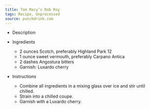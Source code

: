 ```yaml
---
title: Tom Macy’s Rob Roy
tags: Recipe, Unprocessed
source: punchdrink.com
---
```

- Description

- Ingredients
  - 2 ounces Scotch, preferably Highland Park 12
  - 1 ounce sweet vermouth, preferably Carpano Antica
  - 2 dashes Angostura bitters
  - Garnish: Luxardo cherry
- Instructions
  - Combine all ingredients in a mixing glass over ice and stir until chilled.
  - Strain into a chilled coupe.
  - Garnish with a Luxardo cherry.

